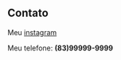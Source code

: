 ## Contato

Meu [instagram](https://www.instagram.com/renatamoreno43/)

Meu telefone: **(83)99999-9999**
